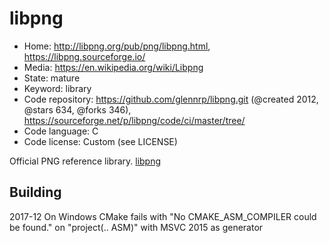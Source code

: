 # libpng

- Home: http://libpng.org/pub/png/libpng.html, https://libpng.sourceforge.io/
- Media: https://en.wikipedia.org/wiki/Libpng
- State: mature
- Keyword: library
- Code repository: https://github.com/glennrp/libpng.git (@created 2012, @stars 634, @forks 346), https://sourceforge.net/p/libpng/code/ci/master/tree/
- Code language: C
- Code license: Custom (see LICENSE)

Official PNG reference library.
[libpng](https://sourceforge.net/p/libpng/code/ci/master/tree/LICENSE)

## Building

2017-12
On Windows CMake fails with "No CMAKE_ASM_COMPILER could be found." on "project(.. ASM)" with MSVC 2015 as generator

